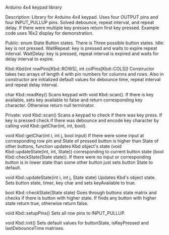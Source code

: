 Arduino 4x4 keypad library

Description:
Library for Arduino 4x4 keypad. Uses four OUTPUT pins and four INPUT_PULLUP pins. Solved debounce, repeat interval, and repeat delay. If there were multiple key presses return first key pressed. Example code uses 16x2 display for demonstration.

Public:
enum State
	Button states. There is Three possible button states.
Idle: key is not pressed.
WaitRepeat: key is pressed and waits to expire repeat interval.
WaitDelay: key is pressed, repeat interval is expired and waits for delay interval to expire.

Kbd::Kbd(int rowPins[Kbd::ROWS], int colPins[Kbd::COLS])
	Constructor takes two arrays of length 4 with pin numbers for columns and rows.
Also in constructor are initialized default values for debounce time, repeat interval and repeat delay interval.

char Kbd::readKey()
	Scans keypad with void Kbd::scan(). If there is key available, sets key available to false and return corresponding key character. Otherwise return null terminator.

Private:
void Kbd::scan()
	Scans a keypad to check if there was key press. If key is pressed check if there was debounce and encode key character by calling void Kbd::getChar(int, int, bool).

void Kbd::getChar(int i, int j, bool input)
	If there were some input at corresponding row pin and State of pressed button is higher than State of other buttons, function updates Kbd object's state (void Kbd::updateState(int, int, State)) corresponding to current button state (bool Kbd::checkState(State state)). If there were no input or corresponding button is in lower state than some other button just sets button State to default.

void Kbd::updateState(int i, int j, State state)
	Updates Kbd's object state. Sets button state, timer, key char and sets keyAvailable to true.

bool Kbd::checkState(State state)
	Goes through buttons state matrix and checks if there is button with higher state. If finds any button with higher state return true, otherwise return false.

void Kbd::setupPins()
	Sets all row pins to INPUT_PULLUP.

void Kbd::init()
	Sets default values for buttonState, isKeyPressed and lastDebounceTime matrixes.



